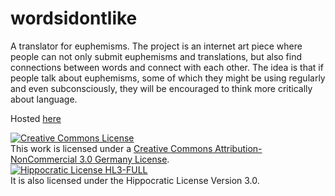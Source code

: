 # wordsidontlike
A translator for euphemisms. The project is an internet art piece where people can not only submit euphemisms and translations, but also find connections between words and connect with each other.  The idea is that if people talk about euphemisms, some of which they might be using regularly and even subconsciously, they will be encouraged to think more critically about language.

Hosted [here](https://jamienorthman.github.io/wordsidontlike/)

<a rel="license" href="http://creativecommons.org/licenses/by-nc/3.0/de/"><img alt="Creative Commons License" style="border-width:0" src="https://i.creativecommons.org/l/by-nc/3.0/de/88x31.png" /></a><br />This work is licensed under a <a rel="license" href="http://creativecommons.org/licenses/by-nc/3.0/de/">Creative Commons Attribution-NonCommercial 3.0 Germany License</a>.
<br>
[![Hippocratic License HL3-FULL](https://img.shields.io/static/v1?label=Hippocratic%20License&message=HL3-FULL&labelColor=5e2751&color=bc8c3d)](https://firstdonoharm.dev/version/3/0/full.html)
<br>
It is also licensed under the Hippocratic License Version 3.0.
